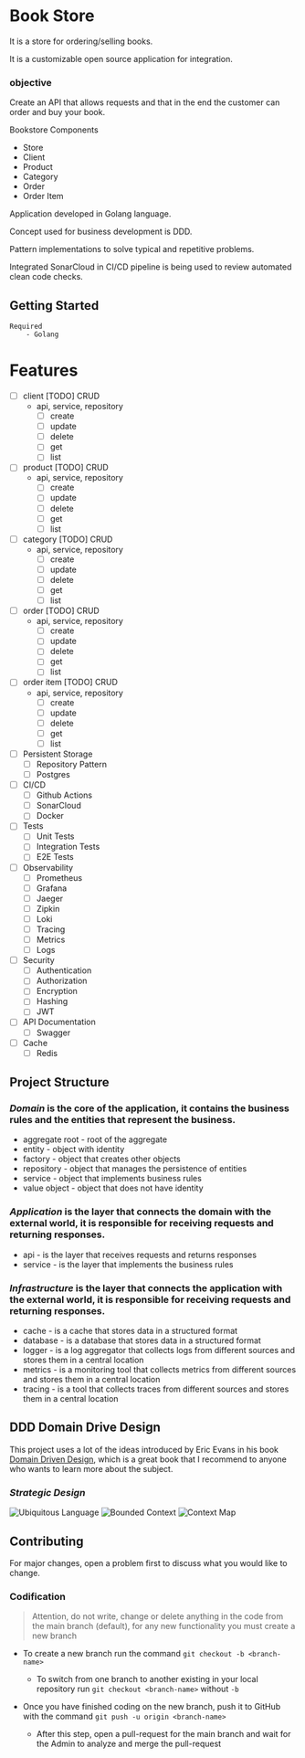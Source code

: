 # Book Store

It is a store for ordering/selling books.

It is a customizable open source application for integration.


### objective
Create an API that allows requests and that in the end the customer can order and buy your book.

Bookstore Components
- Store
- Client
- Product
- Category
- Order
- Order Item

Application developed in Golang language.

Concept used for business development is DDD.

Pattern implementations to solve typical and repetitive problems.

Integrated SonarCloud in CI/CD pipeline is being used to review automated clean code checks.

## Getting Started
    Required
        - Golang

# Features
- [ ] client [TODO] CRUD
    - api, service, repository
        - [ ] create
        - [ ] update
        - [ ] delete
        - [ ] get
        - [ ] list
- [ ] product [TODO] CRUD
    - api, service, repository
        - [ ] create
        - [ ] update
        - [ ] delete
        - [ ] get
        - [ ] list
- [ ] category [TODO] CRUD
    - api, service, repository
        - [ ] create
        - [ ] update
        - [ ] delete
        - [ ] get
        - [ ] list
- [ ] order [TODO] CRUD
    - api, service, repository
        - [ ] create
        - [ ] update
        - [ ] delete
        - [ ] get
        - [ ] list
- [ ] order item [TODO] CRUD
    - api, service, repository
        - [ ] create
        - [ ] update
        - [ ] delete
        - [ ] get
        - [ ] list
- [ ] Persistent Storage
    - [ ] Repository Pattern
    - [ ] Postgres
- [ ] CI/CD
    - [ ] Github Actions
    - [ ] SonarCloud
    - [ ] Docker
- [ ] Tests
    - [ ] Unit Tests
    - [ ] Integration Tests
    - [ ] E2E Tests
- [ ] Observability
    - [ ] Prometheus
    - [ ] Grafana
    - [ ] Jaeger
    - [ ] Zipkin
    - [ ] Loki
    - [ ] Tracing
    - [ ] Metrics
    - [ ] Logs
- [ ] Security
    - [ ] Authentication
    - [ ] Authorization
    - [ ] Encryption
    - [ ] Hashing
    - [ ] JWT
- [ ] API Documentation
    - [ ] Swagger
- [ ] Cache
    - [ ] Redis

## Project Structure

### ***Domain*** is the core of the application, it contains the business rules and the entities that represent the business.

- aggregate root - root of the aggregate
- entity - object with identity
- factory - object that creates other objects
- repository - object that manages the persistence of entities
- service - object that implements business rules
- value object - object that does not have identity

### ***Application*** is the layer that connects the domain with the external world, it is responsible for receiving requests and returning responses.

- api - is the layer that receives requests and returns responses
- service - is the layer that implements the business rules

### ***Infrastructure*** is the layer that connects the application with the external world, it is responsible for receiving requests and returning responses.

- cache - is a cache that stores data in a structured format
- database - is a database that stores data in a structured format
- logger - is a log aggregator that collects logs from different sources and stores them in a central location
- metrics - is a monitoring tool that collects metrics from different sources and stores them in a central location
- tracing - is a tool that collects traces from different sources and stores them in a central location



## DDD Domain Drive Design
This project uses a lot of the ideas introduced by Eric Evans in his book [Domain Driven Design](https://www.domainlanguage.com/), which is a great book that I recommend to anyone who wants to learn more about the subject.

### ***Strategic Design***

![Ubiquitous Language](docs/ddd/img/ddd-Ubiquitous%20Language.drawio.png)
![Bounded Context](docs/ddd/img/ddd-Bounded%20Context.drawio.png)
![Context Map](docs/ddd/img/ddd-Context%20Map.drawio.png)

## Contributing

For major changes, open a problem first to discuss what you would like to change.

### Codification

> Attention, do not write, change or delete anything in the code from the main branch (default), for any new functionality you must create a new branch 

- To create a new branch run the command `git checkout -b <branch-name>`
    - To switch from one branch to another existing in your local repository run `git checkout <branch-name>` without `-b`

- Once you have finished coding on the new branch, push it to GitHub with the command `git push -u origin <branch-name>`
    - After this step, open a pull-request for the main branch and wait for the Admin to analyze and merge the pull-request



